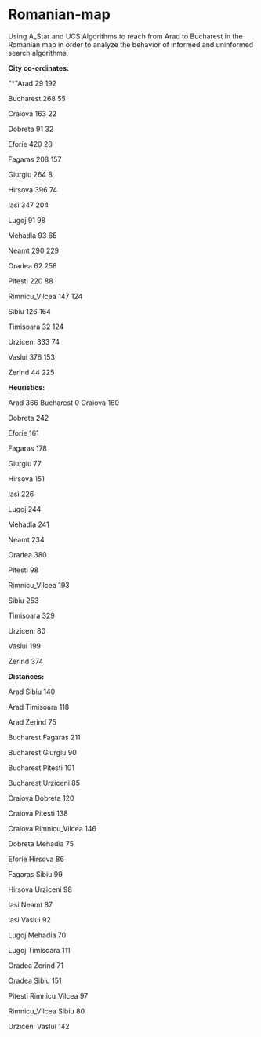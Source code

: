 # Romanian-map
Using A_Star and UCS Algorithms to reach from Arad to Bucharest in the Romanian map in order to analyze the behavior of informed and uninformed search algorithms.

**City co-ordinates:**

"*"Arad 29 192

Bucharest 268 55

Craiova 163 22

Dobreta 91 32

Eforie 420 28

Fagaras 208 157

Giurgiu 264 8

Hirsova 396 74

Iasi 347 204

Lugoj 91 98

Mehadia 93 65

Neamt 290 229

Oradea 62 258

Pitesti 220 88

Rimnicu_Vilcea 147 124

Sibiu 126 164

Timisoara 32 124

Urziceni 333 74

Vaslui 376 153

Zerind 44 225

**Heuristics:**

Arad 366
Bucharest 0
Craiova 160

Dobreta 242

Eforie 161

Fagaras 178

Giurgiu 77

Hirsova 151

Iasi 226

Lugoj 244

Mehadia 241

Neamt 234

Oradea 380

Pitesti 98

Rimnicu_Vilcea 193

Sibiu 253

Timisoara 329

Urziceni 80

Vaslui 199

Zerind 374

**Distances:**

Arad Sibiu 140

Arad Timisoara 118

Arad Zerind 75

Bucharest Fagaras 211

Bucharest Giurgiu 90

Bucharest Pitesti 101

Bucharest Urziceni 85

Craiova Dobreta 120

Craiova Pitesti 138

Craiova Rimnicu_Vilcea 146

Dobreta Mehadia 75

Eforie Hirsova 86

Fagaras Sibiu 99

Hirsova Urziceni 98

Iasi Neamt 87

Iasi Vaslui 92

Lugoj Mehadia 70

Lugoj Timisoara 111

Oradea Zerind 71

Oradea Sibiu 151

Pitesti Rimnicu_Vilcea 97

Rimnicu_Vilcea Sibiu 80

Urziceni Vaslui 142
